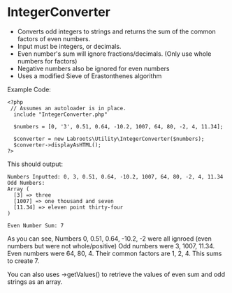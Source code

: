 # IntegerConverter


 * Converts odd integers to strings and returns the sum of the common factors of even numbers.
 * Input must be integers, or decimals.
 * Even number's sum will ignore fractions/decimals. (Only use whole numbers for factors)
 * Negative numbers also be ignored for even numbers
 * Uses a modified Sieve of Erastonthenes algorithm
 
Example Code:

```
<?php
 // Assumes an autoloader is in place.
  include "IntegerConverter.php"

  $numbers = [0, '3', 0.51, 0.64, -10.2, 1007, 64, 80, -2, 4, 11.34];

  $converter = new Labroots\Utility\IntegerConverter($numbers);
  $converter->displayAsHTML();
?>
```

This should output:
```
Numbers Inputted: 0, 3, 0.51, 0.64, -10.2, 1007, 64, 80, -2, 4, 11.34
Odd Numbers:
Array (
  [3] => three
  [1007] => one thousand and seven
  [11.34] => eleven point thirty-four
)

Even Number Sum: 7 
```

As you can see, Numbers 0, 0.51, 0.64, -10.2, -2 were all ignroed (even numbers but were not whole/positive)
Odd numbers were 3, 1007, 11.34.
Even numbers were 64, 80, 4. Their common factors are 1, 2, 4. This sums to create 7.


You can also uses ->getValues() to retrieve the values of even sum and odd strings as an array.

